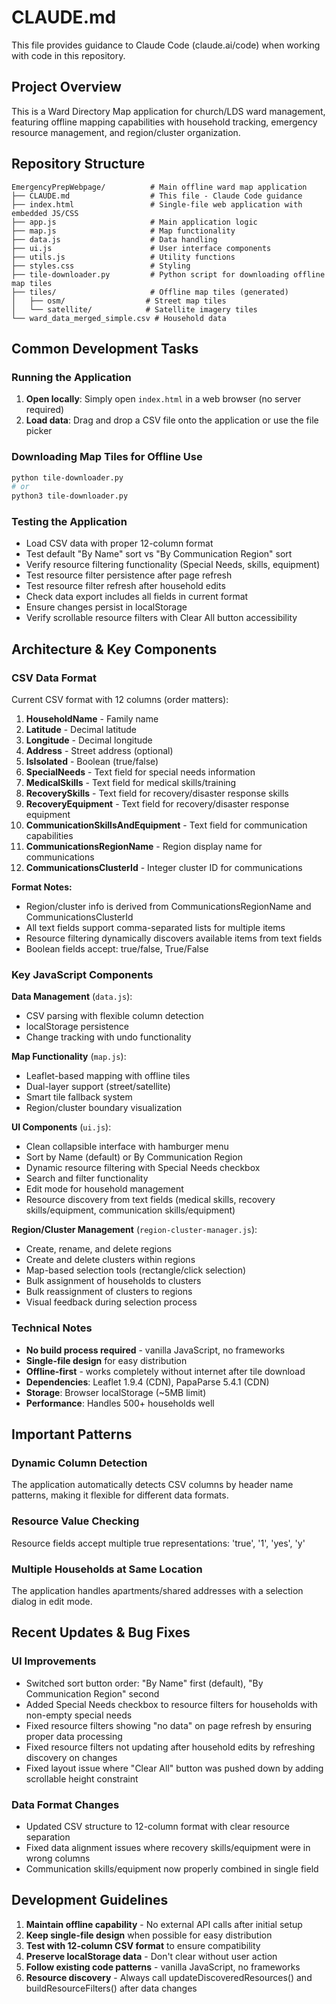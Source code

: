 # CLAUDE.md

This file provides guidance to Claude Code (claude.ai/code) when working with code in this repository.

## Project Overview

This is a Ward Directory Map application for church/LDS ward management, featuring offline mapping capabilities with household tracking, emergency resource management, and region/cluster organization.

## Repository Structure

```
EmergencyPrepWebpage/          # Main offline ward map application
├── CLAUDE.md                  # This file - Claude Code guidance
├── index.html                 # Single-file web application with embedded JS/CSS
├── app.js                     # Main application logic
├── map.js                     # Map functionality
├── data.js                    # Data handling
├── ui.js                      # User interface components
├── utils.js                   # Utility functions
├── styles.css                 # Styling
├── tile-downloader.py         # Python script for downloading offline map tiles
├── tiles/                     # Offline map tiles (generated)
│   ├── osm/                  # Street map tiles
│   └── satellite/            # Satellite imagery tiles
└── ward_data_merged_simple.csv # Household data
```

## Common Development Tasks

### Running the Application
1. **Open locally**: Simply open `index.html` in a web browser (no server required)
2. **Load data**: Drag and drop a CSV file onto the application or use the file picker

### Downloading Map Tiles for Offline Use
```bash
python tile-downloader.py
# or
python3 tile-downloader.py
```

### Testing the Application
- Load CSV data with proper 12-column format
- Test default "By Name" sort vs "By Communication Region" sort
- Verify resource filtering functionality (Special Needs, skills, equipment)
- Test resource filter persistence after page refresh
- Test resource filter refresh after household edits
- Check data export includes all fields in current format
- Ensure changes persist in localStorage
- Verify scrollable resource filters with Clear All button accessibility

## Architecture & Key Components

### CSV Data Format
Current CSV format with 12 columns (order matters):
1. **HouseholdName** - Family name
2. **Latitude** - Decimal latitude
3. **Longitude** - Decimal longitude
4. **Address** - Street address (optional)
5. **IsIsolated** - Boolean (true/false)
6. **SpecialNeeds** - Text field for special needs information
7. **MedicalSkills** - Text field for medical skills/training
8. **RecoverySkills** - Text field for recovery/disaster response skills
9. **RecoveryEquipment** - Text field for recovery/disaster response equipment
10. **CommunicationSkillsAndEquipment** - Text field for communication capabilities
11. **CommunicationsRegionName** - Region display name for communications
12. **CommunicationsClusterId** - Integer cluster ID for communications

**Format Notes:**
- Region/cluster info is derived from CommunicationsRegionName and CommunicationsClusterId
- All text fields support comma-separated lists for multiple items
- Resource filtering dynamically discovers available items from text fields
- Boolean fields accept: true/false, True/False

### Key JavaScript Components

**Data Management** (`data.js`):
- CSV parsing with flexible column detection
- localStorage persistence
- Change tracking with undo functionality

**Map Functionality** (`map.js`):
- Leaflet-based mapping with offline tiles
- Dual-layer support (street/satellite)
- Smart tile fallback system
- Region/cluster boundary visualization

**UI Components** (`ui.js`):
- Clean collapsible interface with hamburger menu
- Sort by Name (default) or By Communication Region
- Dynamic resource filtering with Special Needs checkbox
- Search and filter functionality
- Edit mode for household management
- Resource discovery from text fields (medical skills, recovery skills/equipment, communication skills/equipment)

**Region/Cluster Management** (`region-cluster-manager.js`):
- Create, rename, and delete regions
- Create and delete clusters within regions
- Map-based selection tools (rectangle/click selection)
- Bulk assignment of households to clusters
- Bulk reassignment of clusters to regions
- Visual feedback during selection process

### Technical Notes
- **No build process required** - vanilla JavaScript, no frameworks
- **Single-file design** for easy distribution
- **Offline-first** - works completely without internet after tile download
- **Dependencies**: Leaflet 1.9.4 (CDN), PapaParse 5.4.1 (CDN)
- **Storage**: Browser localStorage (~5MB limit)
- **Performance**: Handles 500+ households well

## Important Patterns

### Dynamic Column Detection
The application automatically detects CSV columns by header name patterns, making it flexible for different data formats.

### Resource Value Checking
Resource fields accept multiple true representations: 'true', '1', 'yes', 'y'

### Multiple Households at Same Location
The application handles apartments/shared addresses with a selection dialog in edit mode.

## Recent Updates & Bug Fixes

### UI Improvements
- Switched sort button order: "By Name" first (default), "By Communication Region" second
- Added Special Needs checkbox to resource filters for households with non-empty special needs
- Fixed resource filters showing "no data" on page refresh by ensuring proper data processing
- Fixed resource filters not updating after household edits by refreshing discovery on changes
- Fixed layout issue where "Clear All" button was pushed down by adding scrollable height constraint

### Data Format Changes
- Updated CSV structure to 12-column format with clear resource separation
- Fixed data alignment issues where recovery skills/equipment were in wrong columns
- Communication skills/equipment now properly combined in single field

## Development Guidelines

1. **Maintain offline capability** - No external API calls after initial setup
2. **Keep single-file design** when possible for easy distribution
3. **Test with 12-column CSV format** to ensure compatibility
4. **Preserve localStorage data** - Don't clear without user action
5. **Follow existing code patterns** - vanilla JavaScript, no frameworks
6. **Resource discovery** - Always call updateDiscoveredResources() and buildResourceFilters() after data changes